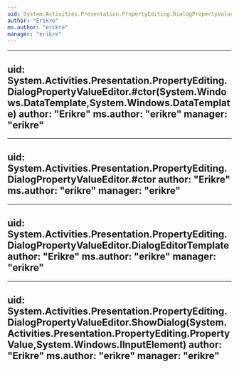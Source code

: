 ```yaml
---
uid: System.Activities.Presentation.PropertyEditing.DialogPropertyValueEditor
author: "Erikre"
ms.author: "erikre"
manager: "erikre"
---
```


---
uid: System.Activities.Presentation.PropertyEditing.DialogPropertyValueEditor.#ctor(System.Windows.DataTemplate,System.Windows.DataTemplate)
author: "Erikre"
ms.author: "erikre"
manager: "erikre"
---

---
uid: System.Activities.Presentation.PropertyEditing.DialogPropertyValueEditor.#ctor
author: "Erikre"
ms.author: "erikre"
manager: "erikre"
---

---
uid: System.Activities.Presentation.PropertyEditing.DialogPropertyValueEditor.DialogEditorTemplate
author: "Erikre"
ms.author: "erikre"
manager: "erikre"
---

---
uid: System.Activities.Presentation.PropertyEditing.DialogPropertyValueEditor.ShowDialog(System.Activities.Presentation.PropertyEditing.PropertyValue,System.Windows.IInputElement)
author: "Erikre"
ms.author: "erikre"
manager: "erikre"
---
